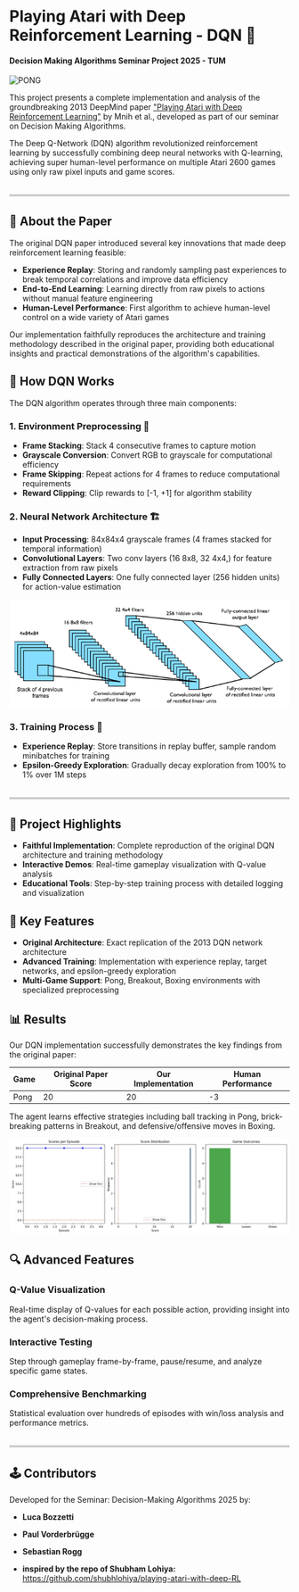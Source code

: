 # Playing Atari with Deep Reinforcement Learning - DQN 🤖

#### Decision Making Algorithms Seminar Project 2025 - TUM

![PONG](assets/PONG_Q.gif)

This project presents a complete implementation and analysis of the groundbreaking 2013 DeepMind paper ["Playing Atari with Deep Reinforcement Learning"](https://www.cs.toronto.edu/~vmnih/docs/dqn.pdf) by Mnih et al., developed as part of our seminar on Decision Making Algorithms.

The Deep Q-Network (DQN) algorithm revolutionized reinforcement learning by successfully combining deep neural networks with Q-learning, achieving super human-level performance on multiple Atari 2600 games using only raw pixel inputs and game scores.

<hr style="height: 4px; background-color: #cccccc; border: none; margin: 32px 0;" />



## 📖 About the Paper

The original DQN paper introduced several key innovations that made deep reinforcement learning feasible:

* **Experience Replay**: Storing and randomly sampling past experiences to break temporal correlations and improve data efficiency
* **End-to-End Learning**: Learning directly from raw pixels to actions without manual feature engineering
* **Human-Level Performance**: First algorithm to achieve human-level control on a wide variety of Atari games

Our implementation faithfully reproduces the architecture and training methodology described in the original paper, providing both educational insights and practical demonstrations of the algorithm's capabilities.

## 🧠 How DQN Works

The DQN algorithm operates through three main components:


### 1. Environment Preprocessing 🔧
* **Frame Stacking**: Stack 4 consecutive frames to capture motion
* **Grayscale Conversion**: Convert RGB to grayscale for computational efficiency
* **Frame Skipping**: Repeat actions for 4 frames to reduce computational requirements
* **Reward Clipping**: Clip rewards to [-1, +1] for algorithm stability

### 2. Neural Network Architecture 🏗️
* **Input Processing**: 84x84x4 grayscale frames (4 frames stacked for temporal information)
* **Convolutional Layers**: Two conv layers (16 8x8, 32 4x4,) for feature extraction from raw pixels
* **Fully Connected Layers**: One fully connected layer (256 hidden units) for action-value estimation

![Alt Text](assets/CNN.png)

### 3. Training Process 🔄
* **Experience Replay**: Store transitions in replay buffer, sample random minibatches for training
* **Epsilon-Greedy Exploration**: Gradually decay exploration from 100% to 1% over 1M steps

<hr style="height: 4px; background-color: #cccccc; border: none; margin: 32px 0;" />

## 🎯 Project Highlights

* **Faithful Implementation**: Complete reproduction of the original DQN architecture and training methodology
* **Interactive Demos**: Real-time gameplay visualization with Q-value analysis
* **Educational Tools**: Step-by-step training process with detailed logging and visualization

## 🚀 Key Features

* **Original Architecture**: Exact replication of the 2013 DQN network architecture
* **Advanced Training**: Implementation with experience replay, target networks, and epsilon-greedy exploration
* **Multi-Game Support**: Pong, Breakout, Boxing environments with specialized preprocessing

## 📊 Results

Our DQN implementation successfully demonstrates the key findings from the original paper:

| Game | Original Paper Score | Our Implementation | Human Performance |
|------|----------------------|--------------------|-------------------|
| Pong | 20                   | 20                 | -3                |

The agent learns effective strategies including ball tracking in Pong, brick-breaking patterns in Breakout, and defensive/offensive moves in Boxing.

![Alt Text](assets/result.jpeg)

## 🔍 Advanced Features

### Q-Value Visualization
Real-time display of Q-values for each possible action, providing insight into the agent's decision-making process.

### Interactive Testing
Step through gameplay frame-by-frame, pause/resume, and analyze specific game states.

### Comprehensive Benchmarking
Statistical evaluation over hundreds of episodes with win/loss analysis and performance metrics.

<hr style="height: 4px; background-color: #cccccc; border: none; margin: 32px 0;" />

## 🕹️ Contributors

Developed for the Seminar: Decision-Making Algorithms 2025 by:

* **Luca Bozzetti**
* **Paul Vorderbrügge**
* **Sebastian Rogg**

* **inspired by the repo of Shubham Lohiya:** https://github.com/shubhlohiya/playing-atari-with-deep-RL
